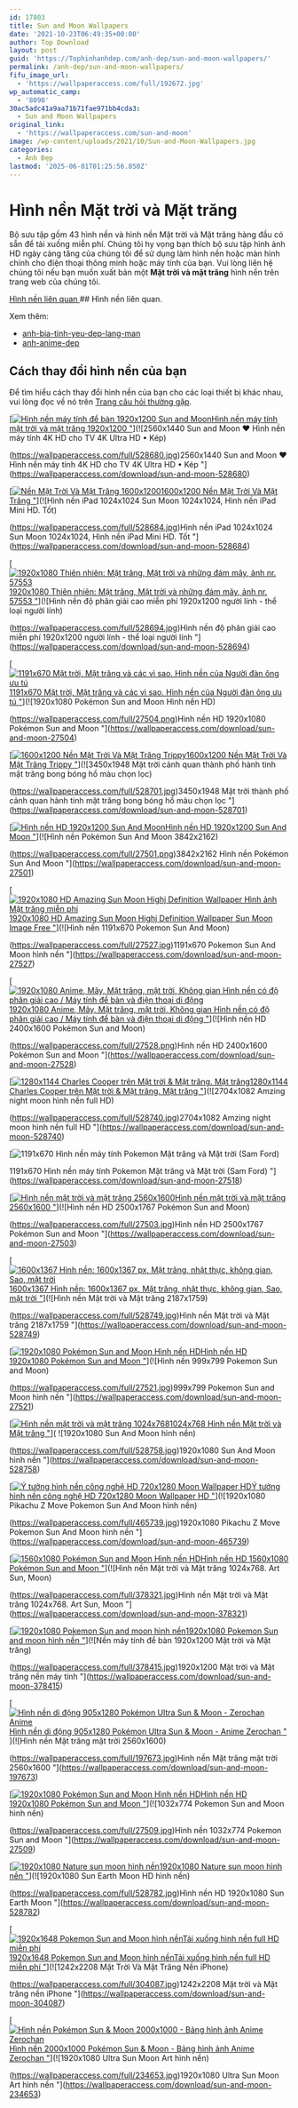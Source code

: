 ```yaml
---
id: 17803
title: Sun and Moon Wallpapers
date: '2021-10-23T06:49:35+00:00'
author: Top Download
layout: post
guid: 'https://Tophinhanhdep.com/anh-dep/sun-and-moon-wallpapers/'
permalink: /anh-dep/sun-and-moon-wallpapers/
fifu_image_url:
  - 'https://wallpaperaccess.com/full/192672.jpg'
wp_automatic_camp:
  - '8098'
30ac5adc41a9aa71b71fae971bb4cda3:
  - Sun and Moon Wallpapers
original_link:
  - 'https://wallpaperaccess.com/sun-and-moon'
image: /wp-content/uploads/2021/10/Sun-and-Moon-Wallpapers.jpg
categories:
  - Ảnh Đẹp
lastmod: '2025-06-01T01:25:56.850Z'
---
```

# Hình nền Mặt trời và Mặt trăng

Bộ sưu tập gồm 43 hình nền và hình nền Mặt trời và Mặt trăng hàng đầu có sẵn để tải xuống miễn phí. Chúng tôi hy vọng bạn thích bộ sưu tập hình ảnh HD ngày càng tăng của chúng tôi để sử dụng làm hình nền hoặc màn hình chính cho điện thoại thông minh hoặc máy tính của bạn. Vui lòng liên hệ chúng tôi nếu bạn muốn xuất bản một **Mặt trời và mặt trăng** hình nền trên trang web của chúng tôi.

[Hình nền liên quan ](#related) ## Hình nền liên quan.

   
 Xem thêm:

   
- [anh-bia-tinh-yeu-dep-lang-man](https://tophinhanhdep.com/anh-bia/anh-bia-tinh-yeu-dep-lang-man/)
- [anh-anime-dep](https://tophinhanhdep.com/anh-anime/anh-anime-dep/)

## Cách thay đổi hình nền của bạn

Để tìm hiểu cách thay đổi hình nền của bạn cho các loại thiết bị khác nhau, vui lòng đọc về nó trên [Trang câu hỏi thường gặp](https://tophinhanhdep.com/faq/).

  
[[![Hình nền máy tính để bàn 1920x1200 Sun and Moon](https://wallpaperaccess.com/full/192672.jpg)Hình nền máy tính mặt trời và mặt trăng 1920x1200 "](https://wallpaperaccess.com/download/sun-and-moon-192672)](![2560x1440 Sun and Moon ❤ Hình nền máy tính 4K HD cho TV 4K Ultra HD • Kép)

(https://wallpaperaccess.com/full/528680.jpg)2560x1440 Sun and Moon ❤ Hình nền máy tính 4K HD cho TV 4K Ultra HD • Kép "](https://wallpaperaccess.com/download/sun-and-moon-528680)

[[![Nền Mặt Trời Và Mặt Trăng 1600x1200](https://wallpaperaccess.com/full/528681.jpg)1600x1200 Nền Mặt Trời Và Mặt Trăng "](https://wallpaperaccess.com/download/sun-and-moon-528681)](![Hình nền iPad 1024x1024 Sun Moon 1024x1024, Hình nền iPad Mini HD.  Tốt)

(https://wallpaperaccess.com/full/528684.jpg)Hình nền iPad 1024x1024 Sun Moon 1024x1024, Hình nền iPad Mini HD. Tốt "](https://wallpaperaccess.com/download/sun-and-moon-528684)

[[![1920x1080 Thiên nhiên: Mặt trăng, Mặt trời và những đám mây, ảnh nr.  57553](https://wallpaperaccess.com/full/528691.jpg)1920x1080 Thiên nhiên: Mặt trăng, Mặt trời và những đám mây, ảnh nr. 57553 "](https://wallpaperaccess.com/download/sun-and-moon-528691)](![Hình nền độ phân giải cao miễn phí 1920x1200 người lính - thể loại người lính)

(https://wallpaperaccess.com/full/528694.jpg)Hình nền độ phân giải cao miễn phí 1920x1200 người lính - thể loại người lính "](https://wallpaperaccess.com/download/sun-and-moon-528694)

[[![1191x670 Mặt trời, Mặt trăng và các vì sao.  Hình nền của Người đàn ông ưu tú](https://wallpaperaccess.com/full/363631.png)1191x670 Mặt trời, Mặt trăng và các vì sao. Hình nền của Người đàn ông ưu tú "](https://wallpaperaccess.com/download/sun-and-moon-363631)](![1920x1080 Pokémon Sun and Moon Hình nền HD)

(https://wallpaperaccess.com/full/27504.png)Hình nền HD 1920x1080 Pokémon Sun and Moon "](https://wallpaperaccess.com/download/sun-and-moon-27504)

[[![1600x1200 Nền Mặt Trời Và Mặt Trăng Trippy](https://wallpaperaccess.com/full/224559.jpg)1600x1200 Nền Mặt Trời Và Mặt Trăng Trippy "](https://wallpaperaccess.com/download/sun-and-moon-224559)](![3450x1948 Mặt trời cảnh quan thành phố hành tinh mặt trăng bong bóng hồ màu chọn lọc)

(https://wallpaperaccess.com/full/528701.jpg)3450x1948 Mặt trời thành phố cảnh quan hành tinh mặt trăng bong bóng hồ màu chọn lọc "](https://wallpaperaccess.com/download/sun-and-moon-528701)

[[![Hình nền HD 1920x1200 Sun And Moon](https://wallpaperaccess.com/full/528712.jpg)Hình nền HD 1920x1200 Sun And Moon "](https://wallpaperaccess.com/download/sun-and-moon-528712)](![Hình nền Pokémon Sun And Moon 3842x2162)

(https://wallpaperaccess.com/full/27501.png)3842x2162 Hình nền Pokémon Sun And Moon "](https://wallpaperaccess.com/download/sun-and-moon-27501)

[[![1920x1080 HD Amazing Sun Moon Highj Definition Wallpaper Hình ảnh Mặt trăng miễn phí](https://wallpaperaccess.com/full/528716.png)1920x1080 HD Amazing Sun Moon Highj Definition Wallpaper Sun Moon Image Free "](https://wallpaperaccess.com/download/sun-and-moon-528716)](![Hình nền 1191x670 Pokemon Sun And Moon)

(https://wallpaperaccess.com/full/27527.jpg)1191x670 Pokemon Sun And Moon hình nền "](https://wallpaperaccess.com/download/sun-and-moon-27527)

[[![1920x1080 Anime, Mây, Mặt trăng, mặt trời, Không gian Hình nền có độ phân giải cao / Máy tính để bàn và điện thoại di động](https://wallpaperaccess.com/full/528726.jpg) 1920x1080 Anime, Mây, Mặt trăng, mặt trời, Không gian Hình nền có độ phân giải cao / Máy tính để bàn và điện thoại di động "](https://wallpaperaccess.com/download/sun-and-moon-528726)](![Hình nền HD 2400x1600 Pokémon Sun and Moon)

(https://wallpaperaccess.com/full/27528.png)Hình nền HD 2400x1600 Pokémon Sun and Moon "](https://wallpaperaccess.com/download/sun-and-moon-27528)

[[![1280x1144 Charles Cooper trên Mặt trời & Mặt trăng.  Mặt trăng](https://wallpaperaccess.com/full/528735.png)1280x1144 Charles Cooper trên Mặt trời &amp; Mặt trăng. Mặt trăng "](https://wallpaperaccess.com/download/sun-and-moon-528735)](![2704x1082 Amzing night moon hình nền full HD)

(https://wallpaperaccess.com/full/528740.jpg)2704x1082 Amzing night moon hình nền full HD "](https://wallpaperaccess.com/download/sun-and-moon-528740)

[![1191x670 Hình nền máy tính Pokemon Mặt trăng và Mặt trời (Sam Ford)](https://wallpaperaccess.com/full/27518.jpg)

1191x670 Hình nền máy tính Pokemon Mặt trăng và Mặt trời (Sam Ford) "](https://wallpaperaccess.com/download/sun-and-moon-27518)

[[![Hình nền mặt trời và mặt trăng 2560x1600](https://wallpaperaccess.com/full/528744.jpg)Hình nền mặt trời và mặt trăng 2560x1600 "](https://wallpaperaccess.com/download/sun-and-moon-528744)](![Hình nền HD 2500x1767 Pokémon Sun and Moon)

(https://wallpaperaccess.com/full/27503.jpg)Hình nền HD 2500x1767 Pokémon Sun and Moon "](https://wallpaperaccess.com/download/sun-and-moon-27503)

[[![1600x1367 Hình nền: 1600x1367 px, Mặt trăng, nhật thực, không gian, Sao, mặt trời](https://wallpaperaccess.com/full/42737.jpg)1600x1367 Hình nền: 1600x1367 px, Mặt trăng, nhật thực, không gian, Sao, mặt trời "](https://wallpaperaccess.com/download/sun-and-moon-42737)](![Hình nền Mặt trời và Mặt trăng 2187x1759)

(https://wallpaperaccess.com/full/528749.jpg)Hình nền Mặt trời và Mặt trăng 2187x1759 "](https://wallpaperaccess.com/download/sun-and-moon-528749)

[[![1920x1080 Pokémon Sun and Moon Hình nền HD](https://wallpaperaccess.com/full/528754.jpg)Hình nền HD 1920x1080 Pokémon Sun and Moon "](https://wallpaperaccess.com/download/sun-and-moon-528754)](![Hình nền 999x799 Pokemon Sun and Moon)

(https://wallpaperaccess.com/full/27521.jpg)999x799 Pokemon Sun and Moon hình nền "](https://wallpaperaccess.com/download/sun-and-moon-27521)

[[![Hình nền mặt trời và mặt trăng 1024x768](https://wallpaperaccess.com/full/528757.jpg)1024x768 Hình nền Mặt trời và Mặt trăng "](https://wallpaperaccess.com/download/sun-and-moon-528757)]( ![1920x1080 Sun And Moon hình nền)

(https://wallpaperaccess.com/full/528758.jpg)1920x1080 Sun And Moon hình nền "](https://wallpaperaccess.com/download/sun-and-moon-528758)

[[![Ý tưởng hình nền công nghệ HD 720x1280 Moon Wallpaper HD](https://wallpaperaccess.com/full/11599.png)Ý tưởng hình nền công nghệ HD 720x1280 Moon Wallpaper HD "](https://wallpaperaccess.com/download/sun-and-moon-11599)](![1920x1080 Pikachu Z Move Pokemon Sun And Moon hình nền)

(https://wallpaperaccess.com/full/465739.jpg)1920x1080 Pikachu Z Move Pokemon Sun And Moon hình nền "](https://wallpaperaccess.com/download/sun-and-moon-465739)

[[![1560x1080 Pokémon Sun and Moon Hình nền HD](https://wallpaperaccess.com/full/27512.jpg)Hình nền HD 1560x1080 Pokémon Sun and Moon "](https://wallpaperaccess.com/download/sun-and-moon-27512)](![Hình nền Mặt trời và Mặt trăng 1024x768.  Art Sun, Moon)

(https://wallpaperaccess.com/full/378321.jpg)Hình nền Mặt trời và Mặt trăng 1024x768. Art Sun, Moon "](https://wallpaperaccess.com/download/sun-and-moon-378321)

[[![1920x1080 Pokemon Sun and moon hình nền](https://wallpaperaccess.com/full/27513.png)1920x1080 Pokemon Sun and moon hình nền "](https://wallpaperaccess.com/download/sun-and-moon-27513)](![Nền máy tính để bàn 1920x1200 Mặt trời và Mặt trăng)

(https://wallpaperaccess.com/full/378415.jpg)1920x1200 Mặt trời và Mặt trăng nền máy tính "](https://wallpaperaccess.com/download/sun-and-moon-378415)

[[![Hình nền di động 905x1280 Pokémon Ultra Sun & Moon - Zerochan Anime](https://wallpaperaccess.com/full/234571.jpg)Hình nền di động 905x1280 Pokémon Ultra Sun &amp; Moon - Anime Zerochan " ](https://wallpaperaccess.com/download/sun-and-moon-234571)](![Hình nền Mặt trăng mặt trời 2560x1600)

(https://wallpaperaccess.com/full/197673.jpg)Hình nền Mặt trăng mặt trời 2560x1600 "](https://wallpaperaccess.com/download/sun-and-moon-197673)

[[![1920x1080 Pokémon Sun and Moon Hình nền HD](https://wallpaperaccess.com/full/528774.jpg)Hình nền HD 1920x1080 Pokémon Sun and Moon "](https://wallpaperaccess.com/download/sun-and-moon-528774)](![1032x774 Pokemon Sun and Moon hình nền)

(https://wallpaperaccess.com/full/27509.jpg)Hình nền 1032x774 Pokemon Sun and Moon "](https://wallpaperaccess.com/download/sun-and-moon-27509)

[[![1920x1080 Nature sun moon hình nền](https://wallpaperaccess.com/full/528777.jpg)1920x1080 Nature sun moon hình nền "](https://wallpaperaccess.com/download/sun-and-moon-528777)](![1920x1080 Sun Earth Moon HD hình nền)

(https://wallpaperaccess.com/full/528782.jpg)Hình nền HD 1920x1080 Sun Earth Moon "](https://wallpaperaccess.com/download/sun-and-moon-528782)

[[![1920x1648 Pokemon Sun and Moon hình nềnTải xuống hình nền full HD miễn phí](https://wallpaperaccess.com/full/304046.jpg)1920x1648 Pokemon Sun and Moon hình nềnTải xuống hình nền full HD miễn phí "](https://wallpaperaccess.com/download/sun-and-moon-304046)](![1242x2208 Mặt Trời Và Mặt Trăng Nền iPhone)

(https://wallpaperaccess.com/full/304087.jpg)1242x2208 Mặt trời và Mặt trăng nền iPhone "](https://wallpaperaccess.com/download/sun-and-moon-304087)

[[![Hình nền Pokémon Sun & Moon 2000x1000 - Bảng hình ảnh Anime Zerochan](https://wallpaperaccess.com/full/27526.jpg)Hình nền 2000x1000 Pokémon Sun &amp; Moon - Bảng hình ảnh Anime Zerochan "](https://wallpaperaccess.com/download/sun-and-moon-27526)](![1920x1080 Ultra Sun Moon Art hình nền)

(https://wallpaperaccess.com/full/234653.jpg)1920x1080 Ultra Sun Moon Art hình nền "](https://wallpaperaccess.com/download/sun-and-moon-234653)

